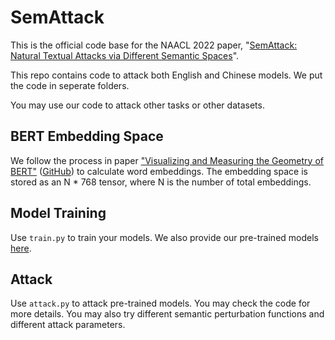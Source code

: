 # SemAttack

This is the official code base for the NAACL 2022 paper, "[SemAttack: Natural Textual Attacks via Different Semantic Spaces](https://openreview.net/forum?id=03-jwvIDYf)".

This repo contains code to attack both English and Chinese models. We put the code in seperate folders.

You may use our code to attack other tasks or other datasets.

## BERT Embedding Space

We follow the process in paper ["Visualizing and Measuring the Geometry of BERT"](https://arxiv.org/abs/1906.02715) ([GitHub](https://github.com/PAIR-code/interpretability)) to calculate word embeddings. The embedding space is stored as an N * 768 tensor, where N is the number of total embeddings.

## Model Training

Use `train.py` to train your models. We also provide our pre-trained models [here](https://drive.google.com/drive/folders/1pjPlxGWVbPpWNMueOF54f7oQP_hoJcRY?usp=sharing).

## Attack

Use `attack.py` to attack pre-trained models. You may check the code for more details. You may also try different semantic perturbation functions and different attack parameters.
